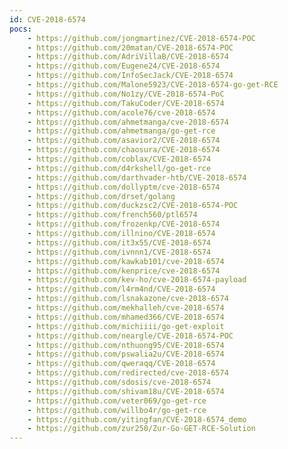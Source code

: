 ```yaml
---
id: CVE-2018-6574
pocs:
    - https://github.com/jongmartinez/CVE-2018-6574-POC
    - https://github.com/20matan/CVE-2018-6574-POC
    - https://github.com/AdriVillaB/CVE-2018-6574
    - https://github.com/Eugene24/CVE-2018-6574
    - https://github.com/InfoSecJack/CVE-2018-6574
    - https://github.com/Malone5923/CVE-2018-6574-go-get-RCE
    - https://github.com/No1zy/CVE-2018-6574-PoC
    - https://github.com/TakuCoder/CVE-2018-6574
    - https://github.com/acole76/cve-2018-6574
    - https://github.com/ahmetmanga/cve-2018-6574
    - https://github.com/ahmetmanga/go-get-rce
    - https://github.com/asavior2/CVE-2018-6574
    - https://github.com/chaosura/CVE-2018-6574
    - https://github.com/coblax/CVE-2018-6574
    - https://github.com/d4rkshell/go-get-rce
    - https://github.com/darthvader-htb/CVE-2018-6574
    - https://github.com/dollyptm/cve-2018-6574
    - https://github.com/drset/golang
    - https://github.com/duckzsc2/CVE-2018-6574-POC
    - https://github.com/french560/ptl6574
    - https://github.com/frozenkp/CVE-2018-6574
    - https://github.com/illnino/CVE-2018-6574
    - https://github.com/it3x55/CVE-2018-6574
    - https://github.com/ivnnn1/CVE-2018-6574
    - https://github.com/kawkab101/cve-2018-6574
    - https://github.com/kenprice/cve-2018-6574
    - https://github.com/kev-ho/cve-2018-6574-payload
    - https://github.com/l4rm4nd/CVE-2018-6574
    - https://github.com/lsnakazone/cve-2018-6574
    - https://github.com/mekhalleh/cve-2018-6574
    - https://github.com/mhamed366/CVE-2018-6574
    - https://github.com/michiiii/go-get-exploit
    - https://github.com/neargle/CVE-2018-6574-POC
    - https://github.com/nthuong95/CVE-2018-6574
    - https://github.com/pswalia2u/CVE-2018-6574
    - https://github.com/qweraqq/CVE-2018-6574
    - https://github.com/redirected/cve-2018-6574
    - https://github.com/sdosis/cve-2018-6574
    - https://github.com/shivam18u/CVE-2018-6574
    - https://github.com/veter069/go-get-rce
    - https://github.com/willbo4r/go-get-rce
    - https://github.com/yitingfan/CVE-2018-6574_demo
    - https://github.com/zur250/Zur-Go-GET-RCE-Solution
---
```

